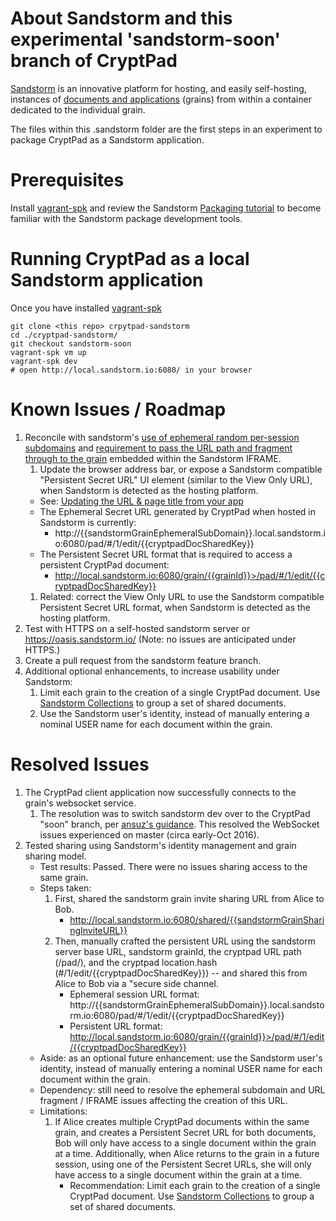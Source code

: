 # About Sandstorm and this experimental 'sandstorm-soon' branch of CryptPad

[Sandstorm](https://sandstorm.io/) is an innovative platform for hosting, and easily self-hosting, instances of [documents and applications](https://apps.sandstorm.io/) (grains) from within a container dedicated to the individual grain.

The files within this .sandstorm folder are the first steps in an experiment to package CryptPad as a Sandstorm application.


# Prerequisites

Install [vagrant-spk](https://docs.sandstorm.io/en/latest/vagrant-spk/installation/) and review the Sandstorm [Packaging tutorial](https://docs.sandstorm.io/en/latest/vagrant-spk/packaging-tutorial/) to become familiar with the Sandstorm package development tools.


# Running CryptPad as a local Sandstorm application

Once you have installed [vagrant-spk](https://docs.sandstorm.io/en/latest/vagrant-spk/installation/)

```
git clone <this repo> crpytpad-sandstorm
cd ./cryptpad-sandstorm/
git checkout sandstorm-soon
vagrant-spk vm up
vagrant-spk dev
# open http://local.sandstorm.io:6080/ in your browser
```

# Known Issues / Roadmap

1. Reconcile with sandstorm's [use of ephemeral random per-session subdomains](https://docs.sandstorm.io/en/latest/developing/path/#overview-the-grain-url-grain-ephemeral-subdomains) and [requirement to pass the URL path and fragment through to the grain](https://docs.sandstorm.io/en/latest/developing/path/#navigating-to-paths-within-a-grain) embedded within the Sandstorm IFRAME.
    1. Update the browser address bar, or expose a Sandstorm compatible "Persistent Secret URL" UI element (similar to the View Only URL), when Sandstorm is detected as the hosting platform.
      * See: [Updating the URL & page title from your app](https://docs.sandstorm.io/en/latest/developing/path/#updating-the-url-page-title-from-your-app)
      * The Ephemeral Secret URL generated by CryptPad when hosted in Sandstorm is currently:
          * http://{{sandstormGrainEphemeralSubDomain}}.local.sandstorm.io:6080/pad/#/1/edit/{{cryptpadDocSharedKey}}
      * The Persistent Secret URL format that is required to access a persistent CryptPad document:
          *  http://local.sandstorm.io:6080/grain/{{grainId}}>/pad/#/1/edit/{{cryptpadDocSharedKey}}
    1. Related: correct the View Only URL to use the Sandstorm compatible Persistent Secret URL format, when Sandstorm is detected as the hosting platform.
1. Test with HTTPS on a self-hosted sandstorm server or https://oasis.sandstorm.io/ (Note: no issues are anticipated under HTTPS.)
1. Create a pull request from the sandstorm feature branch.
1. Additional optional enhancements, to increase usability under Sandstorm:
    1. Limit each grain to the creation of a single CryptPad document. Use [Sandstorm Collections](https://sandstorm.io/news/2016-08-09-collections-app) to group a set of shared documents.
    1. Use the Sandstorm user's identity, instead of manually entering a nominal USER name for each document within the grain.


# Resolved Issues

1. The CryptPad client application now successfully connects to the grain's websocket service.
    1. The resolution was to switch sandstorm dev over to the CryptPad "soon" branch, per [ansuz's guidance](https://github.com/xwiki-labs/cryptpad/issues/48#issuecomment-253167197). This resolved the WebSocket issues experienced on master (circa early-Oct 2016).
1. Tested sharing using Sandstorm's identity management and grain sharing model.
    * Test results: Passed. There were no issues sharing access to the same grain.
    * Steps taken:
        1. First, shared the sandstorm grain invite sharing URL from Alice to Bob.
            * http://local.sandstorm.io:6080/shared/{{sandstormGrainSharingInviteURL}}
        1. Then, manually crafted the persistent URL using the sandstorm server base URL, sandstorm grainId, the cryptpad URL path (/pad/), and the cryptpad location.hash (#/1/edit/{{cryptpadDocSharedKey}}) -- and shared this from Alice to Bob via a "secure side channel.
            * Ephemeral session URL format: http://{{sandstormGrainEphemeralSubDomain}}.local.sandstorm.io:6080/pad/#/1/edit/{{cryptpadDocSharedKey}}
            * Persistent URL format: http://local.sandstorm.io:6080/grain/{{grainId}}>/pad/#/1/edit/{{cryptpadDocSharedKey}}
    * Aside: as an optional future enhancement: use the Sandstorm user's identity, instead of manually entering a nominal USER name for each document within the grain.
    * Dependency: still need to resolve the ephemeral subdomain and URL fragment / IFRAME issues affecting the creation of this URL.
    * Limitations:
        1. If Alice creates multiple CryptPad documents within the same grain, and creates a Persistent Secret URL for both documents, Bob will only have access to a single document within the grain at a time. Additionally, when Alice returns to the grain in a future session, using one of the Persistent Secret URLs, she will only have access to a single document within the grain at a time.
            * Recommendation: Limit each grain to the creation of a single CryptPad document. Use [Sandstorm Collections](https://sandstorm.io/news/2016-08-09-collections-app) to group a set of shared documents.
